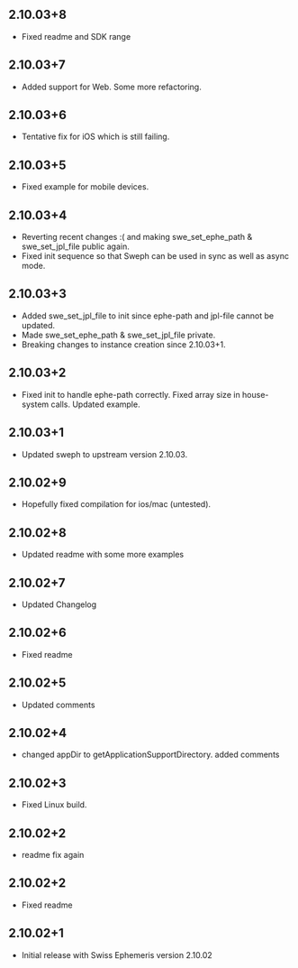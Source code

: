 ## 2.10.03+8

* Fixed readme and SDK range

## 2.10.03+7

* Added support for Web. Some more refactoring.

## 2.10.03+6

* Tentative fix for iOS which is still failing.

## 2.10.03+5

* Fixed example for mobile devices.

## 2.10.03+4

* Reverting recent changes :( and making swe_set_ephe_path & swe_set_jpl_file public again.
* Fixed init sequence so that Sweph can be used in sync as well as async mode.

## 2.10.03+3

* Added swe_set_jpl_file to init since ephe-path and jpl-file cannot be updated.
* Made swe_set_ephe_path & swe_set_jpl_file private.
* Breaking changes to instance creation since 2.10.03+1.

## 2.10.03+2

* Fixed init to handle ephe-path correctly. Fixed array size in house-system calls. Updated example.

## 2.10.03+1

* Updated sweph to upstream version 2.10.03.

## 2.10.02+9

* Hopefully fixed compilation for ios/mac (untested).

## 2.10.02+8

* Updated readme with some more examples

## 2.10.02+7

* Updated Changelog

## 2.10.02+6

* Fixed readme

## 2.10.02+5

* Updated comments

## 2.10.02+4

* changed appDir to getApplicationSupportDirectory. added comments

## 2.10.02+3

* Fixed Linux build.

## 2.10.02+2

* readme fix again

## 2.10.02+2

* Fixed readme

## 2.10.02+1

* Initial release with Swiss Ephemeris version 2.10.02